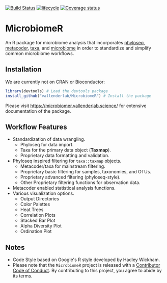 [![Build Status](https://travis-ci.com/vallenderlab/MicrobiomeR.svg?token=xfnbNTQhjNbir5xACn8R&branch=master)](https://travis-ci.com/vallenderlab/MicrobiomeR)
[![lifecycle](https://img.shields.io/badge/lifecycle-maturing-blue.svg)](https://www.tidyverse.org/lifecycle/#maturing)
[![Coverage status](https://codecov.io/gh/vallenderlab/MicrobiomeR/branch/master/graph/badge.svg)](https://codecov.io/github/vallenderlab/MicrobiomeR?branch=master)

# MicrobiomeR

An R package for microbiome analysis that incorporates [phyloseq](https://github.com/joey711/phyloseq), 
[metacoder](https://github.com/grunwaldlab/metacoder), [taxa](https://github.com/ropensci/taxa), and [microbiome](https://github.com/microbiome/microbiome/) in order to standardize and simplify common microbiome workflows.

## Installation

We are currently not on CRAN or Bioconductor:

```r
library(devtools) # Load the devtools package
install_github("vallenderlab/MicrobiomeR") # Install the package
```

Please visit https://microbiomer.vallenderlab.science/ for extensive documentation of the package.

## Workflow Features

- Standardization of data wrangling.
    - Phyloseq for data import.
    - Taxa for the primary data object (**Taxmap**).
    - Proprietary data formatting and validation.
- Phyloseq inspired filtering for `taxa::taxmap` objects.
    - Metacoder/taxa for mainstream filtering.
    - Proprietary basic filtering for samples, taxonomies, and OTUs.
    - Proprietary advanced filtering (phyloseq-style).
    - Other Proprietary filtering functions for observation data.
- Metacoder enabled statistical analysis functions.
- Various visualization options.
    - Output Directories
    - Color Palettes
    - Heat Trees
    - Correlation Plots
    - Stacked Bar Plot
    - Alpha Diversity Plot
    - Ordination Plot

## Notes

* Code Style based on Google's R style developed by Hadley Wickham.
* Please note that the `MicrobiomeR` project is released with a [Contributor Code of Conduct](.github/CODE_OF_CONDUCT.md). By contributing to this project, you agree to abide by its terms.

